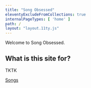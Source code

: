 ```yaml
---
title: "Song Obsessed"
eleventyExcludeFromCollections: true
internalPageTypes: [ 'home' ]
path: /
layout: "layout.11ty.js"
---
```


Welcome to Song Obsessed.

## What is this site for?

TKTK

[Songs](/songs/)
